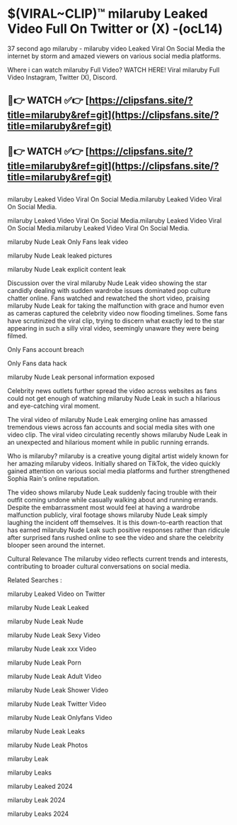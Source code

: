 # $(VIRAL~CLIP)™ milaruby Leaked Video Full On Twitter or (X) -(ocL14)
37 second ago milaruby - milaruby video Leaked Viral On Social Media the internet by storm and amazed viewers on various social media platforms.

Where i can watch milaruby Full Video? WATCH HERE! Viral milaruby Full Video Instagram, Twitter (X), Discord.

## 🔴👉 WATCH ✅👉 [https://clipsfans.site/?title=milaruby&ref=git](https://clipsfans.site/?title=milaruby&ref=git)
## 🔴👉 WATCH ✅👉 [https://clipsfans.site/?title=milaruby&ref=git](https://clipsfans.site/?title=milaruby&ref=git)
##
milaruby Leaked Video Viral On Social Media.milaruby Leaked Video Viral On Social Media.

milaruby Leaked Video Viral On Social Media.milaruby Leaked Video Viral On Social Media.milaruby Leaked Video Viral On Social Media.

milaruby Nude Leak Only Fans leak video

milaruby Nude Leak leaked pictures

milaruby Nude Leak explicit content leak

Discussion over the viral milaruby Nude Leak video showing the star candidly dealing with sudden wardrobe issues dominated pop culture chatter online. Fans watched and rewatched the short video, praising milaruby Nude Leak for taking the malfunction with grace and humor even as cameras captured the celebrity video now flooding timelines. Some fans have scrutinized the viral clip, trying to discern what exactly led to the star appearing in such a silly viral video, seemingly unaware they were being filmed.


Only Fans account breach

Only Fans data hack

milaruby Nude Leak personal information exposed

Celebrity news outlets further spread the video across websites as fans could not get enough of watching milaruby Nude Leak in such a hilarious and eye-catching viral moment.


The viral video of milaruby Nude Leak emerging online has amassed tremendous views across fan accounts and social media sites with one video clip. The viral video circulating recently shows milaruby Nude Leak in an unexpected and hilarious moment while in public running errands.


Who is milaruby? milaruby is a creative young digital artist widely known for her amazing milaruby videos. Initially shared on TikTok, the video quickly gained attention on various social media platforms and further strengthened Sophia Rain's online reputation.

The video shows milaruby Nude Leak suddenly facing trouble with their outfit coming undone while casually walking about and running errands. Despite the embarrassment most would feel at having a wardrobe malfunction publicly, viral footage shows milaruby Nude Leak simply laughing the incident off themselves. It is this down-to-earth reaction that has earned milaruby Nude Leak such positive responses rather than ridicule after surprised fans rushed online to see the video and share the celebrity blooper seen around the internet.

Cultural Relevance The milaruby video reflects current trends and interests, contributing to broader cultural conversations on social media.

Related Searches :

milaruby Leaked Video on Twitter

milaruby Nude Leak Leaked

milaruby Nude Leak Nude

milaruby Nude Leak Sexy Video

milaruby Nude Leak xxx Video

milaruby Nude Leak Porn

milaruby Nude Leak Adult Video

milaruby Nude Leak Shower Video

milaruby Nude Leak Twitter Video

milaruby Nude Leak Onlyfans Video

milaruby Nude Leak Leaks

milaruby Nude Leak Photos

milaruby Leak

milaruby Leaks

milaruby Leaked 2024

milaruby Leak 2024

milaruby Leaks 2024
